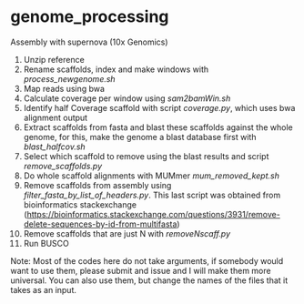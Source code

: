 # genome_processing

Assembly with supernova (10x Genomics)
1. Unzip reference
2. Rename scaffolds, index and make windows with  *process_newgenome.sh*
3. Map reads using bwa
4. Calculate coverage per window using *sam2bamWin.sh*
5. Identify half Coverage scaffold with script *coverage.py*, which uses bwa alignment output
6. Extract scaffolds from fasta and blast these scaffolds against the whole genome, for this, make the genome a blast database first with *blast_halfcov.sh*
7. Select which scaffold to remove using the blast results and script *remove_scaffolds.py*
8. Do whole scaffold alignments with MUMmer *mum_removed_kept.sh*
9. Remove scaffolds from assembly using *filter_fasta_by_list_of_headers.py*. This last script was obtained from bioinformatics stackexchange (https://bioinformatics.stackexchange.com/questions/3931/remove-delete-sequences-by-id-from-multifasta)
10. Remove scaffolds that are just N with *removeNscaff.py* 
11. Run BUSCO


Note: Most of the codes here do not take arguments, if somebody would want to use them, please submit and issue and I will make them more universal. You can also use them, but change the names of the files that it takes as an input.
